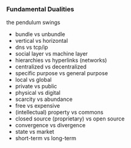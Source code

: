 ### Fundamental Dualities
the pendulum swings

- bundle vs unbundle
- vertical vs horizontal
- dns vs tcp/ip
- social layer vs machine layer
- hierarchies vs hyperlinks (networks)
- centralized vs decentralized
- specific purpose vs general purpose
- local vs global
- private vs public
- physical vs digital
- scarcity vs abundance
- free vs expensive
- (intellectual) property vs commons
- closed source (proprietary) vs open source
- convergence vs divergence
- state vs market
- short-term vs long-term
